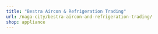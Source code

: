 ```yaml
---
title: "Bestra Aircon & Refrigeration Trading"
url: /naga-city/bestra-aircon-and-refrigeration-trading/
shop: appliance
---
```

